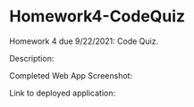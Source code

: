 # Homework4-CodeQuiz
Homework 4 due 9/22/2021: Code Quiz.

Description:

Completed Web App Screenshot:


Link to deployed application:
